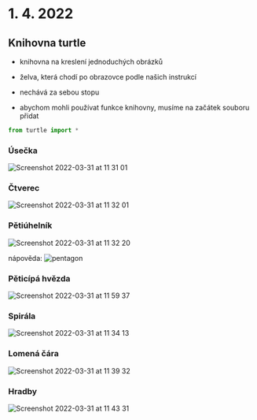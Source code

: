 # 1. 4. 2022

## Knihovna turtle

- knihovna na kreslení jednoduchých obrázků
- želva, která chodí po obrazovce podle našich instrukcí
- nechává za sebou stopu

- abychom mohli používat funkce knihovny, musíme na začátek souboru přidat
```python
from turtle import *
```


### Úsečka
![Screenshot 2022-03-31 at 11 31 01](https://user-images.githubusercontent.com/44325210/161030294-776412f8-fa7b-4cd1-9d0c-b2623c318e10.png)

### Čtverec
![Screenshot 2022-03-31 at 11 32 01](https://user-images.githubusercontent.com/44325210/161030303-79196c06-e6ab-46b4-a2dc-1493512580e1.png)

### Pětiúhelník
![Screenshot 2022-03-31 at 11 32 20](https://user-images.githubusercontent.com/44325210/161030314-8693abaa-8d4c-4565-bcd6-700d03460f63.png)

nápověda:
![pentagon](https://user-images.githubusercontent.com/44325210/161031123-289867e1-0a88-4035-883c-81915b94e8c5.GIF)

### Pěticípá hvězda
![Screenshot 2022-03-31 at 11 59 37](https://user-images.githubusercontent.com/44325210/161030339-ca1b5a17-af07-410a-a078-3336e32ea076.png)

### Spirála
![Screenshot 2022-03-31 at 11 34 13](https://user-images.githubusercontent.com/44325210/161030435-08b7d3ab-2ab5-47d3-a552-1327e9b93130.png)


### Lomená čára
![Screenshot 2022-03-31 at 11 39 32](https://user-images.githubusercontent.com/44325210/161030474-443a281e-2bbc-44c8-8e57-811be11abbe1.png)

### Hradby

![Screenshot 2022-03-31 at 11 43 31](https://user-images.githubusercontent.com/44325210/161030492-25934497-f5ae-4161-b506-34bb25859e9b.png)
